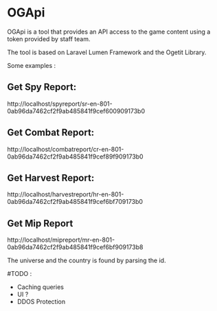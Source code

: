 # OGApi

OGApi is a tool that provides an API access to the game content using a token provided by staff team.

The tool is based on Laravel Lumen Framework and the Ogetit Library.

Some examples :

## Get Spy Report:

http://localhost/spyreport/sr-en-801-0ab96da7462cf2f9ab485841f9cef600909173b0

## Get Combat Report:

http://localhost/combatreport/cr-en-801-0ab96da7462cf2f9ab485841f9cef89f909173b0

## Get Harvest Report:

http://localhost/harvestreport/hr-en-801-0ab96da7462cf2f9ab485841f9cef6bf709173b0

## Get Mip Report

http://localhost/mipreport/mr-en-801-0ab96da7462cf2f9ab485841f9cef6bf909173b8

The universe and the country is found by parsing the id.

#TODO :
 
* Caching queries
* UI ?
* DDOS Protection